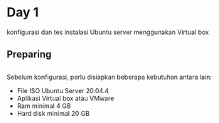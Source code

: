 # Day 1
konfigurasi dan tes instalasi Ubuntu server menggunakan Virtual box

## Preparing
##

Sebelum konfigurasi, perlu disiapkan beberapa kebutuhan antara lain:
- File ISO Ubuntu Server 20.04.4
- Aplikasi Virtual box atau VMware
- Ram minimal 4 GB
- Hard disk minimal 20 GB
